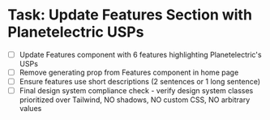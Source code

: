 # Task: Update Features Section with Planetelectric USPs

- [ ] Update Features component with 6 features highlighting Planetelectric's USPs
- [ ] Remove generating prop from Features component in home page
- [ ] Ensure features use short descriptions (2 sentences or 1 long sentence)
- [ ] Final design system compliance check - verify design system classes prioritized over Tailwind, NO shadows, NO custom CSS, NO arbitrary values